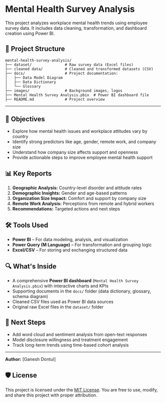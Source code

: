 # Mental Health Survey Analysis
This project analyzes workplace mental health trends using employee survey data. It includes data cleaning, transformation, and dashboard creation using Power BI.


## 📁 Project Structure
```
mental-health-survey-analysis/
├── dataset/               # Raw survey data (Excel files)
├── cleaned data/          # Cleaned and transformed datasets (CSV)
├── docs/                  # Project documentation:
│   ├── Data Model Diagram
│   ├── Data Dictionary
│   └── Glossary
├── images/                # Background images, logos
├── Mental Health Survey Analysis.pbix  # Power BI dashboard file
├── README.md              # Project overview
```
---
## 🎯 Objectives

- Explore how mental health issues and workplace attitudes vary by country
- Identify strong predictors like age, gender, remote work, and company size
- Understand how company size affects support and openness
- Provide actionable steps to improve employee mental health support

## 📊 Key Reports

1. **Geographic Analysis:** Country-level disorder and attitude rates
2. **Demographic Insights:** Gender and age-based patterns
3. **Organization Size Impact:** Comfort and support by company size
4. **Remote Work Analysis:** Perceptions from remote and hybrid workers
5. **Recommendations:** Targeted actions and next steps

## 🛠️ Tools Used

- **Power BI** – For data modeling, analysis, and visualization
- **Power Query (M Language)** – For transformation and grouping logic
- **Excel/CSV** – For storing and exchanging structured data

## 🔍 What's Inside

- A comprehensive **Power BI dashboard** (`Mental Health Survey Analysis.pbix`) with interactive charts and KPIs
- Supporting documents in the `docs/` folder (data dictionary, glossary, schema diagram)
- Cleaned CSV files used as Power BI data sources
- Original raw Excel files in the `dataset/` folder

## 🚀 Next Steps

- Add word cloud and sentiment analysis from open-text responses
- Model disclosure willingness and treatment engagement
- Track long-term trends using time-based cohort analysis

---

**Author:** [Ganesh Dontul]  

## 🛡️ License

This project is licensed under the [MIT License](LICENSE). You are free to use, modify, and share this project with proper attribution.
